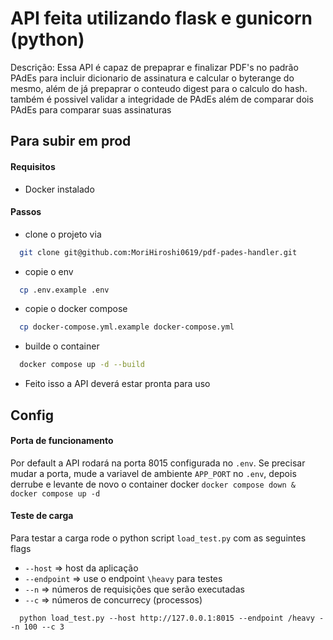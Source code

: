 # API feita utilizando flask e gunicorn (python)
Descrição: Essa API é capaz de prepaprar e finalizar PDF's no padrão PAdEs para incluir dicionario de assinatura e calcular o byterange do mesmo, além de já prepaprar o conteudo digest para o calculo do hash. 
também é possivel validar a integridade de PAdEs além de comparar dois PAdEs para comparar suas assinaturas

## Para subir em prod

#### Requisitos
- Docker instalado
#### Passos
- clone o projeto via
```bash
  git clone git@github.com:MoriHiroshi0619/pdf-pades-handler.git
```
- copie o env 
```bash
  cp .env.example .env
```
- copie o docker compose 
```bash
  cp docker-compose.yml.example docker-compose.yml
```
- builde o container 
```bash
  docker compose up -d --build
```
- Feito isso a API deverá estar pronta para uso

## Config

#### Porta de funcionamento
Por default a API rodará na porta 8015 configurada no `.env`. 
Se precisar mudar a porta, mude a variavel de ambiente `APP_PORT` no `.env`, depois derrube e levante de novo o container docker `docker compose down & docker compose up -d`

#### Teste de carga
Para testar a carga rode o python script `load_test.py` com as seguintes flags 
- `--host` => host da aplicação
- `--endpoint` => use o endpoint `\heavy` para testes
- `--n` => números de requisições que serão executadas
- `--c` => números de concurrecy (processos)
```
  python load_test.py --host http://127.0.0.1:8015 --endpoint /heavy --n 100 --c 3
```


